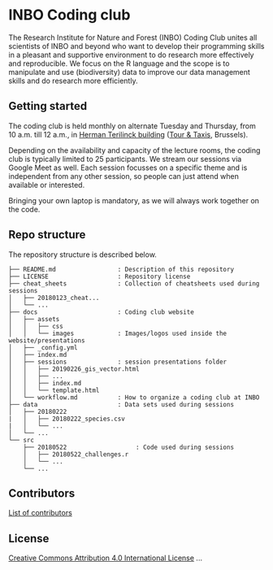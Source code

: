 # INBO Coding club

The Research Institute for Nature and Forest (INBO) Coding Club unites all scientists of INBO and beyond who want to develop their programming skills in a pleasant and supportive environment to do research more effectively and reproducible. We focus on the R language and the scope is to manipulate and use (biodiversity) data to improve our data management skills and do research more efficiently.

## Getting started

The coding club is held monthly on alternate Tuesday and Thursday, from 10 a.m. till 12 a.m., in [Herman Terilinck building](https://www.vlaanderen.be/nl/vlaamse-overheid/gebouwen/herman-teirlinckgebouw) ([Tour & Taxis](https://en.wikipedia.org/wiki/Tour_%26_Taxis), Brussels).

Depending on the availability and capacity of the lecture rooms, the coding club is typically limited to 25 participants. We stream our sessions via Google Meet as well. Each session focusses on a specific theme and is independent from any other session, so people can just attend when available or interested.

Bringing your own laptop is mandatory, as we will always work together on the code.

## Repo structure

The repository structure is described below.

```
├── README.md                 : Description of this repository
├── LICENSE                   : Repository license
├── cheat_sheets              : Collection of cheatsheets used during sessions
│   ├── 20180123_cheat...
│   └── ...
├── docs                      : Coding club website
│   ├── assets
│   │   ├── css
│   │   └── images            : Images/logos used inside the website/presentations
│   ├── _config.yml
│   ├── index.md
│   ├── sessions              : session presentations folder
│   │   ├── 20190226_gis_vector.html
│   │   ├── ...
│   │   ├── index.md
│   │   └── template.html
│   └── workflow.md           : How to organize a coding club at INBO
├── data                      : Data sets used during sessions
│   ├── 20180222
|   │   ├── 20180222_species.csv
|   │   └── ...
│   └── ...
└── src
    ├── 20180522                   : Code used during sessions
    │   ├── 20180522_challenges.r
    │   └── ...
    └── ...
```

## Contributors

[List of contributors](https://github.com/inbo/coding-club/contributors)

## License

[Creative Commons Attribution 4.0 International License](http://creativecommons.org/licenses/by/4.0/)
...
